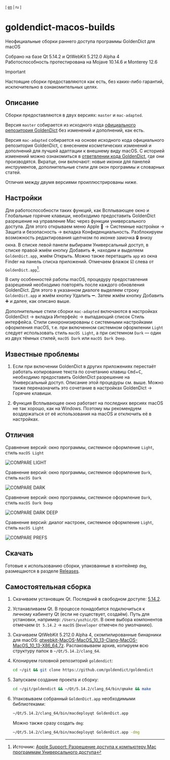<sup>[ [en](https://github.com/yozhic/goldendict-macos-builds/blob/main/README.md) | ru ]</sup>  

# goldendict-macos-builds

Неофициальные сборки раннего доступа программы GoldenDict для macOS

Собрано на базе Qt 5.14.2 и QtWebKit 5.212.0 Alpha 4  
Работоспособность протестирована на Mojave 10.14.6 и Monterey 12.6  

> [!IMPORTANT]
> Настоящие сборки предоставляются как есть, без каких-либо гарантий, исключительно в ознакомительных целях.

## Описание

Сборки предоставляются в двух версиях: `master` и `mac-adapted`.  

Версия `master` собирается из исходного кода [официального репозитория GoldenDict](https://github.com/goldendict/goldendict) без изменений и дополнений, как есть.  

Версия `mac-adapted` собирается на основе исходного кода официального репозитория GoldenDict, с внесением косметических изменений и дополнений для лучшей адаптации к внешнему виду macOS. С историей изменений можно ознакомиться в [ответвлении кода GoldenDict](https://github.com/yozhic/goldendict/tree/mac-adapted), где они производятся. Вкратце, они включают: новые иконки для панелей инструментов, дополнительные стили для окон программы и словарных статей.  

Отличия между двумя версиями проиллюстрированы ниже.  

## Настройки

Для работоспособности таких функций, как Всплывающее окно и Глобальные горячие клавиши, необходимо предоставить GoldenDict разрешение на управление Mac через функции универсального доступа. Для этого открываем меню Apple :green_apple: → Системные настройки → Защита и безопасность → вкладка Конфиденциальность. Разблокируем возможность редактирования щелчком по иконке замочка :lock: внизу окна. В списке левой панели выбираем Универсальный доступ, в списке правой жмём кнопку Добавить :heavy_plus_sign:, находим и выделяем `GoldenDict.app`, жмём Открыть. Можно также перетащить `app` из окна Finder на панель списка приложений. Отмечаем флажок :ballot_box_with_check: слева от `GoldenDict.app`[^1].  

[^1]: Источник: [Apple Support: Разрешение доступа к компьютеру Mac программам Универсального доступа](https://support.apple.com/ru-ru/guide/mac-help/mh43185/10.14/mac/10.14)  

В силу особенностей работы macOS, процедуру предоставления разрешений необходимо повторять после каждого обновления GoldenDict. Для этого в указанном диалоге выделяем строку `GoldenDict.app` и жмём кнопку Удалить :heavy_minus_sign:. Затем жмём кнопку Добавить :heavy_plus_sign: и далее, как описано выше.  

Дополнительные стили сборки `mac-adapted` включаются в настройках GoldenDict → вкладка Интерфейс → выпадающий список Стиль интерфейса. Стили синхронизированы с системными настройками оформления macOS, т.е. при включенном системном оформлении `Light` следует использовать стиль `macOS Light`, а при системном `Dark` — один из двух тёмных стилей, `macOS Dark` или `macOS Dark Deep`.  

## Известные проблемы

1. Если при включении GoldenDict в других приложениях перестаёт работать копирование текста по сочетанию клавиш <kbd>Cmd</kbd>+<kbd>C</kbd>, необходимо предоставить GoldenDict разрешение на Универсальный доступ. Описание этой процедуры см. выше. Можно также переназначить это сочетание в настройках GoldenDict → Горячие клавиши.

2. Функция Всплывающее окно работает на последних версиях macOS не так хорошо, как на Windows. Поэтому мы рекомендуем воздержаться от её использования на macOS и отключить её в настройках.  

## Отличия

Сравнение версий: окно программы, системное оформление `Light`, стиль `macOS Light`  

![COMPARE LIGHT](https://github.com/yozhic/goldendict-macos-builds/blob/main/screenshots/COMPARE_LIGHT.png)  

Сравнение версий: окно программы, системное оформление `Dark`, стиль `macOS Dark`  

![COMPARE DARK](https://github.com/yozhic/goldendict-macos-builds/blob/main/screenshots/COMPARE_DARK.png)  

Сравнение версий: окно программы, системное оформление `Dark`, стиль `macOS Dark Deep`  

![COMPARE DARK DEEP](https://github.com/yozhic/goldendict-macos-builds/blob/main/screenshots/COMPARE_DARK_DEEP.png)  

Сравнение версий: диалог настроек, системное оформление `Light`, стиль `macOS Light`  

![COMPARE PREFS](https://github.com/yozhic/goldendict-macos-builds/blob/main/screenshots/COMPARE_PREFS.png)  

## Скачать

Готовые к использованию сборки, упакованные в контейнер `dmg`, размещаются в разделе [Releases](https://github.com/yozhic/goldendict-macos-builds/releases).  

## Самостоятельная сборка

1. Скачиваем установщик Qt. Последний в свободном доступе: [5.14.2](https://download.qt.io/archive/qt/5.14/5.14.2/).  

2. Устанавливаем Qt. В процессе понадобится подключиться к личному кабинету Qt (если не существует, создаём). Путь для установки, например: `/Users/yozhic/Qt`. В окне выбора компонентов отмечаем `Qt 5.14.2` → `macOS` (`Developer` отмечен по умолчанию).  

3. Скачиваем QtWebKit 5.212.0 Alpha 4, скомпилированные бинарники для macOS: [qtwebkit-MacOS-MacOS_10_13-Clang-MacOS-MacOS_10_13-X86_64.7z](https://github.com/qtwebkit/qtwebkit/releases). Распаковываем архив, копируем всю структуру папок в `~/Qt/5.14.2/clang_64`.  

4. Клонируем головной репозиторий `goldendict`:  

   ```sh
   cd ~/git && git clone https://github.com/goldendict/goldendict
   ```
   
5. Запускаем создание проекта и сборку:  

   ```sh
   cd ~/git/goldendict && ~/Qt/5.14.2/clang_64/bin/qmake && make
   ```

6. Упаковываем собранный `GoldenDict.app` необходимыми библиотеками:  

   ```sh
   ~/Qt/5.14.2/clang_64/bin/macdeployqt GoldenDict.app
   ```

   Можно также сразу создать `dmg`:  
   
   ```sh
   ~/Qt/5.14.2/clang_64/bin/macdeployqt GoldenDict.app -dmg
   ```
